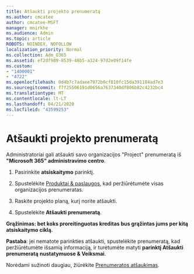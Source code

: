 ```yaml
---
title: Atšaukti projekto prenumeratą
ms.author: cmcatee
author: cmcatee-MSFT
manager: mnirkhe
ms.audience: Admin
ms.topic: article
ROBOTS: NOINDEX, NOFOLLOW
localization_priority: Normal
ms.collection: Adm_O365
ms.assetid: ef2df989-8539-48b5-a324-97d2e09f14fe
ms.custom:
- "1400001"
- "4722"
ms.openlocfilehash: 0d4b7c7adaee7972b0cf810fc15da391184ad7e3
ms.sourcegitcommit: f7f25506191d0656a7637340df806b82c4232bc4
ms.translationtype: MT
ms.contentlocale: lt-LT
ms.lasthandoff: 04/21/2020
ms.locfileid: "43599253"
---
```

# <a name="cancel-project-subscription"></a>Atšaukti projekto prenumeratą

Administratoriai gali atšaukti savo organizacijos "Project" prenumeratą iš **"Microsoft 365" administravimo centro**. 

1. Pasirinkite **atsiskaitymo** parinktį.

2. Spustelėkite [Produktai & paslaugos,](https://go.microsoft.com/fwlink/p/?linkid=842054) kad peržiūrėtumėte visas organizacijos prenumeratas.

3. Raskite projekto planą, kurį norite atšaukti.

4. Spustelėkite **Atšaukti prenumeratą**.

**Grąžinimas: bet koks proreitinguotas kreditas bus grąžintas jums per kitą atsiskaitymo ciklą.** 

**Pastaba**: jei nematote parinkties atšaukti, spustelėkite prenumeratą, kad peržiūrėtumėte išsamią informaciją, ir turėtumėte matyti **parinktį Atšaukti prenumeratą** **nustatymuose & Veiksmai**. 

Norėdami sužinoti daugiau, žiūrėkite [Prenumeratos atšaukimas](https://docs.microsoft.com/office365/admin/subscriptions-and-billing/cancel-your-subscription). 
